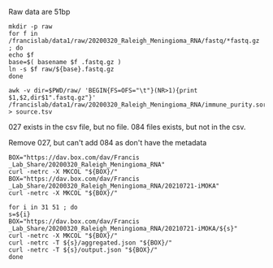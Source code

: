 

Raw data are 51bp



```
mkdir -p raw
for f in /francislab/data1/raw/20200320_Raleigh_Meningioma_RNA/fastq/*fastq.gz ; do
echo $f
base=$( basename $f .fastq.gz )
ln -s $f raw/${base}.fastq.gz
done
```






```
awk -v dir=$PWD/raw/ 'BEGIN{FS=OFS="\t"}(NR>1){print $1,$2,dir$1".fastq.gz"}' /francislab/data1/raw/20200320_Raleigh_Meningioma_RNA/immune_purity.sorted.csv > source.tsv
```

027 exists in the csv file, but no file.
084 files exists, but not in the csv.

Remove 027, but can't add 084 as don't have the metadata



```
BOX="https://dav.box.com/dav/Francis _Lab_Share/20200320_Raleigh_Meningioma_RNA"
curl -netrc -X MKCOL "${BOX}/"
BOX="https://dav.box.com/dav/Francis _Lab_Share/20200320_Raleigh_Meningioma_RNA/20210721-iMOKA"
curl -netrc -X MKCOL "${BOX}/"

for i in 31 51 ; do
s=${i}
BOX="https://dav.box.com/dav/Francis _Lab_Share/20200320_Raleigh_Meningioma_RNA/20210721-iMOKA/${s}"
curl -netrc -X MKCOL "${BOX}/"
curl -netrc -T ${s}/aggregated.json "${BOX}/"
curl -netrc -T ${s}/output.json "${BOX}/"
done
```



